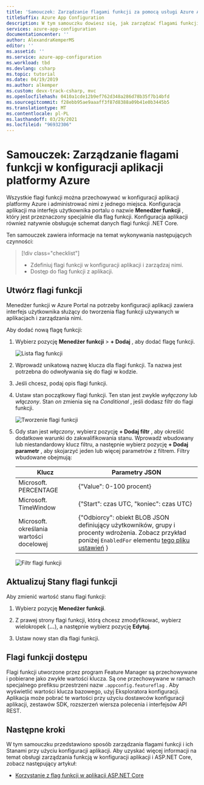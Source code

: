 ```yaml
---
title: 'Samouczek: Zarządzanie flagami funkcji za pomocą usługi Azure App Configuration'
titleSuffix: Azure App Configuration
description: W tym samouczku dowiesz się, jak zarządzać flagami funkcji niezależnie od aplikacji przy użyciu konfiguracji aplikacji platformy Azure.
services: azure-app-configuration
documentationcenter: ''
author: AlexandraKemperMS
editor: ''
ms.assetid: ''
ms.service: azure-app-configuration
ms.workload: tbd
ms.devlang: csharp
ms.topic: tutorial
ms.date: 04/19/2019
ms.author: alkemper
ms.custom: devx-track-csharp, mvc
ms.openlocfilehash: 0410a1cde12b9ef762d348a286d78b35f7b14bfd
ms.sourcegitcommit: f28ebb95ae9aaaff3f87d8388a09b41e0b3445b5
ms.translationtype: MT
ms.contentlocale: pl-PL
ms.lasthandoff: 03/29/2021
ms.locfileid: "96932306"
---
```

# <a name="tutorial-manage-feature-flags-in-azure-app-configuration"></a>Samouczek: Zarządzanie flagami funkcji w konfiguracji aplikacji platformy Azure

Wszystkie flagi funkcji można przechowywać w konfiguracji aplikacji platformy Azure i administrować nimi z jednego miejsca. Konfiguracja aplikacji ma interfejs użytkownika portalu o nazwie **Menedżer funkcji** , który jest przeznaczony specjalnie dla flag funkcji. Konfiguracja aplikacji również natywnie obsługuje schemat danych flagi funkcji .NET Core.

Ten samouczek zawiera informacje na temat wykonywania następujących czynności:

> [!div class="checklist"]
> * Zdefiniuj flagi funkcji w konfiguracji aplikacji i zarządzaj nimi.
> * Dostęp do flag funkcji z aplikacji.

## <a name="create-feature-flags"></a>Utwórz flagi funkcji

Menedżer funkcji w Azure Portal na potrzeby konfiguracji aplikacji zawiera interfejs użytkownika służący do tworzenia flag funkcji używanych w aplikacjach i zarządzania nimi.

Aby dodać nową flagę funkcji:

1. Wybierz pozycję **Menedżer funkcji**  >  **+ Dodaj** , aby dodać flagę funkcji.

    ![Lista flag funkcji](./media/azure-app-configuration-feature-flags.png)

1. Wprowadź unikatową nazwę klucza dla flagi funkcji. Ta nazwa jest potrzebna do odwoływania się do flagi w kodzie.

1. Jeśli chcesz, podaj opis flagi funkcji.

1. Ustaw stan początkowy flagi funkcji. Ten stan jest zwykle *wyłączony* lub *włączony*. Stan *on* zmienia się na *Conditional* , jeśli dodasz filtr do flagi funkcji.

    ![Tworzenie flagi funkcji](./media/azure-app-configuration-feature-flag-create.png)

1. Gdy stan jest *włączony*, wybierz pozycję **+ Dodaj filtr** , aby określić dodatkowe warunki do zakwalifikowania stanu. Wprowadź wbudowany lub niestandardowy klucz filtru, a następnie wybierz pozycję **+ Dodaj parametr** , aby skojarzyć jeden lub więcej parametrów z filtrem. Filtry wbudowane obejmują:

    | Klucz | Parametry JSON |
    |---|---|
    | Microsoft. PERCENTAGE | {"Value": 0-100 procent} |
    | Microsoft. TimeWindow | {"Start": czas UTC, "koniec": czas UTC} |
    | Microsoft. określania wartości docelowej | {"Odbiorcy": obiekt BLOB JSON definiujący użytkowników, grupy i procenty wdrożenia. Zobacz przykład poniżej `EnabledFor` elementu [tego pliku ustawień](https://github.com/microsoft/FeatureManagement-Dotnet/blob/master/examples/FeatureFlagDemo/appsettings.json) }

    ![Filtr flagi funkcji](./media/azure-app-configuration-feature-flag-filter.png)

## <a name="update-feature-flag-states"></a>Aktualizuj Stany flagi funkcji

Aby zmienić wartość stanu flagi funkcji:

1. Wybierz pozycję **Menedżer funkcji**.

1. Z prawej strony flagi funkcji, którą chcesz zmodyfikować, wybierz wielokropek (**...**), a następnie wybierz pozycję **Edytuj**.

1. Ustaw nowy stan dla flagi funkcji.

## <a name="access-feature-flags"></a>Flagi funkcji dostępu

Flagi funkcji utworzone przez program Feature Manager są przechowywane i pobierane jako zwykłe wartości klucza. Są one przechowywane w ramach specjalnego prefiksu przestrzeni nazw `.appconfig.featureflag` . Aby wyświetlić wartości klucza bazowego, użyj Eksploratora konfiguracji. Aplikacja może pobrać te wartości przy użyciu dostawców konfiguracji aplikacji, zestawów SDK, rozszerzeń wiersza polecenia i interfejsów API REST.

## <a name="next-steps"></a>Następne kroki

W tym samouczku przedstawiono sposób zarządzania flagami funkcji i ich Stanami przy użyciu konfiguracji aplikacji. Aby uzyskać więcej informacji na temat obsługi zarządzania funkcją w konfiguracji aplikacji i ASP.NET Core, zobacz następujący artykuł:

* [Korzystanie z flag funkcji w aplikacji ASP.NET Core](./use-feature-flags-dotnet-core.md)
